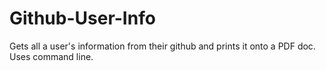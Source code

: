 # Github-User-Info
Gets all a user's information from their github and prints it onto a PDF doc. Uses command line.
